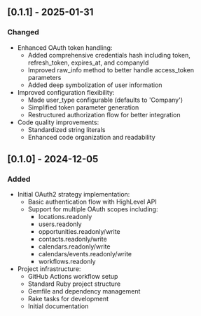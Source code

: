 ## [0.1.1] - 2025-01-31

### Changed
- Enhanced OAuth token handling:
  - Added comprehensive credentials hash including token, refresh_token, expires_at, and companyId
  - Improved raw_info method to better handle access_token parameters
  - Added deep symbolization of user information
- Improved configuration flexibility:
  - Made user_type configurable (defaults to 'Company')
  - Simplified token parameter generation
  - Restructured authorization flow for better integration
- Code quality improvements:
  - Standardized string literals
  - Enhanced code organization and readability

## [0.1.0] - 2024-12-05

### Added
- Initial OAuth2 strategy implementation:
  - Basic authentication flow with HighLevel API
  - Support for multiple OAuth scopes including:
    - locations.readonly
    - users.readonly
    - opportunities.readonly/write
    - contacts.readonly/write
    - calendars.readonly/write
    - calendars/events.readonly/write
    - workflows.readonly
- Project infrastructure:
  - GitHub Actions workflow setup
  - Standard Ruby project structure
  - Gemfile and dependency management
  - Rake tasks for development
  - Initial documentation

